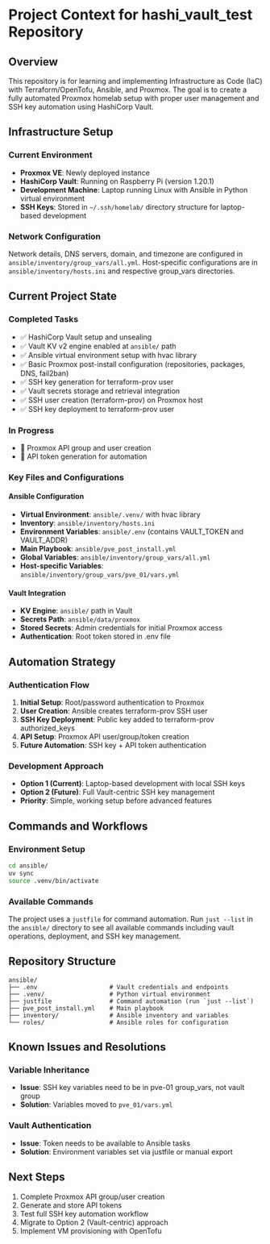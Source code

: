 # Project Context for hashi_vault_test Repository

## Overview

This repository is for learning and implementing Infrastructure as Code (IaC) with Terraform/OpenTofu, Ansible, and Proxmox. The goal is to create a fully automated Proxmox homelab setup with proper user management and SSH key automation using HashiCorp Vault.

## Infrastructure Setup

### Current Environment

- **Proxmox VE**: Newly deployed instance
- **HashiCorp Vault**: Running on Raspberry Pi (version 1.20.1)
- **Development Machine**: Laptop running Linux with Ansible in Python virtual environment
- **SSH Keys**: Stored in `~/.ssh/homelab/` directory structure for laptop-based development

### Network Configuration

Network details, DNS servers, domain, and timezone are configured in `ansible/inventory/group_vars/all.yml`. Host-specific configurations are in `ansible/inventory/hosts.ini` and respective group_vars directories.

## Current Project State

### Completed Tasks

- ✅ HashiCorp Vault setup and unsealing
- ✅ Vault KV v2 engine enabled at `ansible/` path
- ✅ Ansible virtual environment setup with hvac library
- ✅ Basic Proxmox post-install configuration (repositories, packages, DNS, fail2ban)
- ✅ SSH key generation for terraform-prov user
- ✅ Vault secrets storage and retrieval integration
- ✅ SSH user creation (terraform-prov) on Proxmox host
- ✅ SSH key deployment to terraform-prov user

### In Progress

- 🔄 Proxmox API group and user creation
- 🔄 API token generation for automation

### Key Files and Configurations

#### Ansible Configuration

- **Virtual Environment**: `ansible/.venv/` with hvac library
- **Inventory**: `ansible/inventory/hosts.ini`
- **Environment Variables**: `ansible/.env` (contains VAULT_TOKEN and VAULT_ADDR)
- **Main Playbook**: `ansible/pve_post_install.yml`
- **Global Variables**: `ansible/inventory/group_vars/all.yml`
- **Host-specific Variables**: `ansible/inventory/group_vars/pve_01/vars.yml`

#### Vault Integration

- **KV Engine**: `ansible/` path in Vault
- **Secrets Path**: `ansible/data/proxmox`
- **Stored Secrets**: Admin credentials for initial Proxmox access
- **Authentication**: Root token stored in .env file

## Automation Strategy

### Authentication Flow

1. **Initial Setup**: Root/password authentication to Proxmox
2. **User Creation**: Ansible creates terraform-prov SSH user
3. **SSH Key Deployment**: Public key added to terraform-prov authorized_keys
4. **API Setup**: Proxmox API user/group/token creation
5. **Future Automation**: SSH key + API token authentication

### Development Approach

- **Option 1 (Current)**: Laptop-based development with local SSH keys
- **Option 2 (Future)**: Full Vault-centric SSH key management
- **Priority**: Simple, working setup before advanced features

## Commands and Workflows

### Environment Setup

```bash
cd ansible/
uv sync
source .venv/bin/activate
```

### Available Commands

The project uses a `justfile` for command automation. Run `just --list` in the `ansible/` directory to see all available commands including vault operations, deployment, and SSH key management.

## Repository Structure

```text
ansible/
├── .env                    # Vault credentials and endpoints
├── .venv/                  # Python virtual environment
├── justfile                # Command automation (run `just --list`)
├── pve_post_install.yml    # Main playbook
├── inventory/              # Ansible inventory and variables
└── roles/                  # Ansible roles for configuration
```

## Known Issues and Resolutions

### Variable Inheritance

- **Issue**: SSH key variables need to be in pve-01 group_vars, not vault group
- **Solution**: Variables moved to `pve_01/vars.yml`

### Vault Authentication

- **Issue**: Token needs to be available to Ansible tasks
- **Solution**: Environment variables set via justfile or manual export

## Next Steps

1. Complete Proxmox API group/user creation
2. Generate and store API tokens
3. Test full SSH key automation workflow
4. Migrate to Option 2 (Vault-centric) approach
5. Implement VM provisioning with OpenTofu
